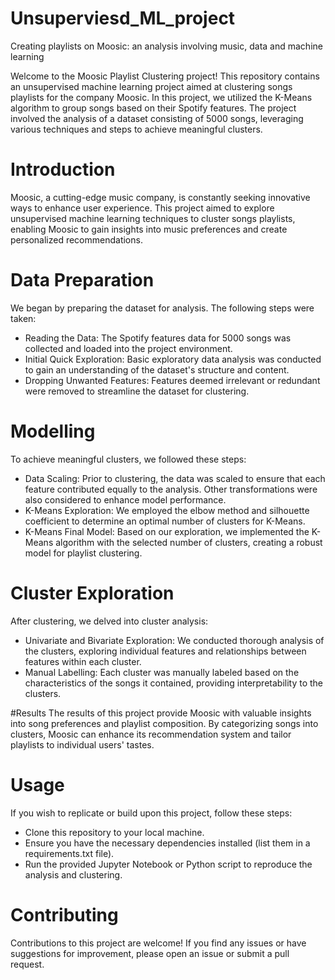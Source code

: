 # Unsuperviesd_ML_project
Creating playlists on Moosic:  an analysis involving music, data and machine learning

Welcome to the Moosic Playlist Clustering project! This repository contains an unsupervised machine learning project aimed at clustering songs playlists for the company Moosic. In this project, we utilized the K-Means algorithm to group songs based on their Spotify features. The project involved the analysis of a dataset consisting of 5000 songs, leveraging various techniques and steps to achieve meaningful clusters.

# Introduction
 Moosic, a cutting-edge music company, is constantly seeking innovative ways to enhance user experience. This project aimed to explore unsupervised machine learning techniques to cluster songs playlists, enabling Moosic to gain insights into music preferences and create personalized recommendations.

# Data Preparation
 We began by preparing the dataset for analysis. The following steps were taken:

 - Reading the Data: The Spotify features data for 5000 songs was collected and loaded into the project environment.
 - Initial Quick Exploration: Basic exploratory data analysis was conducted to gain an understanding of the dataset's structure and content.
 - Dropping Unwanted Features: Features deemed irrelevant or redundant were removed to streamline the dataset for clustering.

# Modelling
To achieve meaningful clusters, we followed these steps:

  - Data Scaling: Prior to clustering, the data was scaled to ensure that each feature contributed equally to the analysis. Other transformations were also considered to enhance model performance.
  - K-Means Exploration: We employed the elbow method and silhouette coefficient to determine an optimal number of clusters for K-Means.
  - K-Means Final Model: Based on our exploration, we implemented the K-Means algorithm with the selected number of clusters, creating a robust model for playlist clustering.

# Cluster Exploration
 After clustering, we delved into cluster analysis:

  - Univariate and Bivariate Exploration: We conducted thorough analysis of the clusters, exploring individual features and relationships between features within each cluster.
  - Manual Labelling: Each cluster was manually labeled based on the characteristics of the songs it contained, providing interpretability to the clusters.

#Results
 The results of this project provide Moosic with valuable insights into song preferences and playlist composition. By categorizing songs into clusters, Moosic can enhance its recommendation system and tailor playlists to individual users' tastes.

# Usage
 If you wish to replicate or build upon this project, follow these steps:

  - Clone this repository to your local machine.
  - Ensure you have the necessary dependencies installed (list them in a requirements.txt file).
  - Run the provided Jupyter Notebook or Python script to reproduce the analysis and clustering.

# Contributing
Contributions to this project are welcome! If you find any issues or have suggestions for improvement, please open an issue or submit a pull request.
